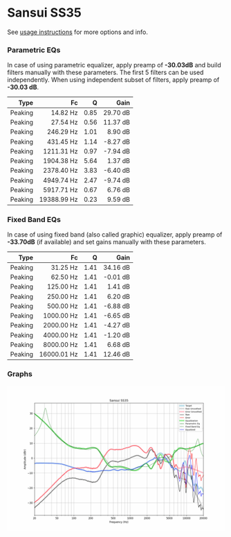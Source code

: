 # Sansui SS35
See [usage instructions](https://github.com/jaakkopasanen/AutoEq#usage) for more options and info.

### Parametric EQs
In case of using parametric equalizer, apply preamp of **-30.03dB** and build filters manually
with these parameters. The first 5 filters can be used independently.
When using independent subset of filters, apply preamp of **-30.03 dB**.

| Type    | Fc          |    Q | Gain     |
|--------:|------------:|-----:|---------:|
| Peaking | 14.82 Hz    | 0.85 | 29.70 dB |
| Peaking | 27.54 Hz    | 0.56 | 11.37 dB |
| Peaking | 246.29 Hz   | 1.01 | 8.90 dB  |
| Peaking | 431.45 Hz   | 1.14 | -8.27 dB |
| Peaking | 1211.31 Hz  | 0.97 | -7.94 dB |
| Peaking | 1904.38 Hz  | 5.64 | 1.37 dB  |
| Peaking | 2378.40 Hz  | 3.83 | -6.40 dB |
| Peaking | 4949.74 Hz  | 2.47 | -9.74 dB |
| Peaking | 5917.71 Hz  | 0.67 | 6.76 dB  |
| Peaking | 19388.99 Hz | 0.23 | 9.59 dB  |

### Fixed Band EQs
In case of using fixed band (also called graphic) equalizer, apply preamp of **-33.70dB**
(if available) and set gains manually with these parameters.

| Type    | Fc          |    Q | Gain     |
|--------:|------------:|-----:|---------:|
| Peaking | 31.25 Hz    | 1.41 | 34.16 dB |
| Peaking | 62.50 Hz    | 1.41 | -0.01 dB |
| Peaking | 125.00 Hz   | 1.41 | 1.41 dB  |
| Peaking | 250.00 Hz   | 1.41 | 6.20 dB  |
| Peaking | 500.00 Hz   | 1.41 | -6.88 dB |
| Peaking | 1000.00 Hz  | 1.41 | -6.65 dB |
| Peaking | 2000.00 Hz  | 1.41 | -4.27 dB |
| Peaking | 4000.00 Hz  | 1.41 | -1.20 dB |
| Peaking | 8000.00 Hz  | 1.41 | 6.68 dB  |
| Peaking | 16000.01 Hz | 1.41 | 12.46 dB |

### Graphs
![](./Sansui%20SS35.png)
